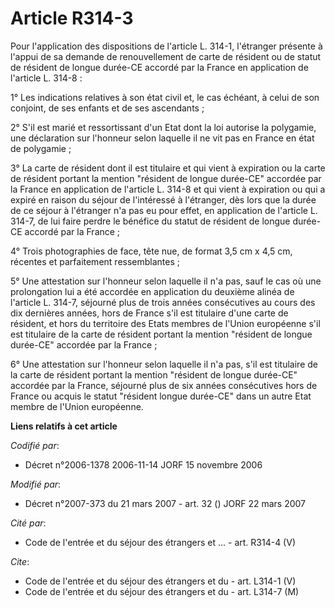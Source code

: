 # Article R314-3

Pour l'application des dispositions de l'article L. 314-1, l'étranger présente à l'appui de sa demande de renouvellement de
carte de résident ou de statut de résident de longue durée-CE accordé par la France en application de l'article L. 314-8 :

1° Les indications relatives à son état civil et, le cas échéant, à celui de son conjoint, de ses enfants et de ses
ascendants ;

2° S'il est marié et ressortissant d'un Etat dont la loi autorise la polygamie, une déclaration sur l'honneur selon laquelle
il ne vit pas en France en état de polygamie ;

3° La carte de résident dont il est titulaire et qui vient à expiration ou la carte de résident portant la mention "résident
de longue durée-CE" accordée par la France en application de l'article L. 314-8 et qui vient à expiration ou qui a expiré en
raison du séjour de l'intéressé à l'étranger, dès lors que la durée de ce séjour à l'étranger n'a pas eu pour effet, en
application de l'article L. 314-7, de lui faire perdre le bénéfice du statut de résident de longue durée-CE accordé par la
France ;

4° Trois photographies de face, tête nue, de format 3,5 cm x 4,5 cm, récentes et parfaitement ressemblantes ;

5° Une attestation sur l'honneur selon laquelle il n'a pas, sauf le cas où une prolongation lui a été accordée en application
du deuxième alinéa de l'article L. 314-7, séjourné plus de trois années consécutives au cours des dix dernières années, hors
de France s'il est titulaire d'une carte de résident, et hors du territoire des Etats membres de l'Union européenne s'il est
titulaire de la carte de résident portant la mention "résident de longue durée-CE" accordée par la France ;

6° Une attestation sur l'honneur selon laquelle il n'a pas, s'il est titulaire de la carte de résident portant la mention
"résident de longue durée-CE" accordée par la France, séjourné plus de six années consécutives hors de France ou acquis le
statut "résident longue durée-CE" dans un autre Etat membre de l'Union européenne.

**Liens relatifs à cet article**

_Codifié par_:

  - Décret n°2006-1378 2006-11-14 JORF 15 novembre 2006

_Modifié par_:

  - Décret n°2007-373 du 21 mars 2007 - art. 32 () JORF 22 mars 2007

_Cité par_:

  - Code de l'entrée et du séjour des étrangers et ... - art. R314-4 (V)

_Cite_:

  - Code de l'entrée et du séjour des étrangers et du  - art. L314-1 (V)
  - Code de l'entrée et du séjour des étrangers et du  - art. L314-7 (M)
